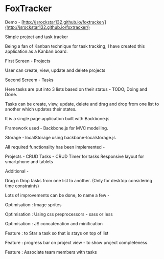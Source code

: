 FoxTracker
==========

Demo - [http://jsrockstar132.github.io/foxtracker/](http://jsrockstar132.github.io/foxtracker/)


Simple project and task tracker

Being a fan of Kanban technique for task tracking, I have created this application as a Kanban board.

First Screen - Projects 

User can create, view, update and delete projects

Second Screem - Tasks

Here tasks are put into 3 lists based on their status - TODO, Doing and Done.

Tasks can be create, view, update, delete and drag and drop from one list to another which updates their states.

It is a single page application built with Backbone.js

Framework used - Backbone.js for MVC modelling.

Storage - localStorage using backbone-localstorage.js 

All required functionality has been implemented - 

Projects - CRUD
Tasks - CRUD
Timer for tasks
Responsive layout for smartphone and tablets

Additional - 

Drag n Drop tasks from one list to another. (Only for desktop considering time constraints)


Lots of improvements can be done, to name a few - 

Optimisation : Image sprites

Optimisation : Using css preprocessors - sass or less

Optimisation : JS concatenation and minification

Feature : to Star a task so that is stays on top of list

Feature : progress bar on project view - to show project completeness

Feature : Associate team members with tasks
